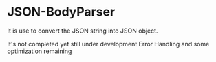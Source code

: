 # JSON-BodyParser
It is use to convert the JSON string into JSON object.

It's not completed yet still under development 
Error Handling and some optimization remaining

